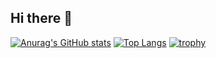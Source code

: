 ## Hi there 👋

[![Anurag's GitHub stats](https://github-readme-stats.vercel.app/api?username=yukihito-jokyu&count_private=true&show_icons=true)](https://github.com/anuraghazra/github-readme-stats)
[![Top Langs](https://github-readme-stats.vercel.app/api/top-langs/?username=yukihito-jokyu&layout=compact)](https://github.com/anuraghazra/github-readme-stats)
[![trophy](https://github-profile-trophy.vercel.app/?username=yukihito-jokyu)](https://github.com/ryo-ma/github-profile-trophy)

<!--
**yukihito-jokyu/yukihito-jokyu** is a ✨ _special_ ✨ repository because its `README.md` (this file) appears on your GitHub profile.

Here are some ideas to get you started:

- 🔭 I’m currently working on ...
- 🌱 I’m currently learning ...
- 👯 I’m looking to collaborate on ...
- 🤔 I’m looking for help with ...
- 💬 Ask me about ...
- 📫 How to reach me: ...
- 😄 Pronouns: ...
- ⚡ Fun fact: ...
-->
